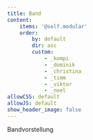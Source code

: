 ```yaml
---
title: Band
content:
    items: '@self.modular'
    order:
        by: default
        dir: asc
        custom:
            - _kompi
            - _dominik
            - _christina
            - _timm
            - _viktor
            - _noel
allowCSS: default
allowJS: default
show_header_image: false
---
```


Bandvorstellung
